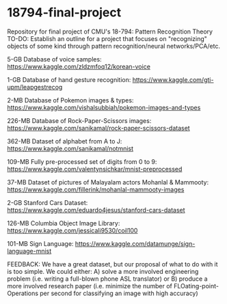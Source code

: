 # 18794-final-project
Repository for final project of CMU's 18-794: Pattern Recognition Theory
TO-DO:
  Establish an outline for a project that focuses on "recognizing" objects of some kind through pattern recognition/neural networks/PCA/etc.
  
5-GB Database of voice samples: https://www.kaggle.com/zldzmfoq12/korean-voice

1-GB Database of hand gesture recognition: https://www.kaggle.com/gti-upm/leapgestrecog

2-MB Database of Pokemon images & types: https://www.kaggle.com/vishalsubbiah/pokemon-images-and-types

226-MB Database of Rock-Paper-Scissors images: https://www.kaggle.com/sanikamal/rock-paper-scissors-dataset

362-MB Dataset of alphabet from A to J: https://www.kaggle.com/sanikamal/notmnist

109-MB Fully pre-processed set of digits from 0 to 9: https://www.kaggle.com/valentynsichkar/mnist-preprocessed

37-MB Dataset of pictures of Malayalam actors Mohanlal & Mammooty: https://www.kaggle.com/fillerink/mohanlal-mammooty-images

2-GB Stanford Cars Dataset: https://www.kaggle.com/eduardo4jesus/stanford-cars-dataset

126-MB Columbia Object Image Library: https://www.kaggle.com/jessicali9530/coil100

101-MB Sign Language: https://www.kaggle.com/datamunge/sign-language-mnist

FEEDBACK:
We have a great dataset, but our proposal of what to do with it is too simple. 
We could either: A) solve a more involved engineering problem (i.e. writing a full-blown phone ASL translator)
or B) produce a more involved research paper (i.e. minimize the number of FLOating-point-Operations per second for classifying an image with high accuracy)
